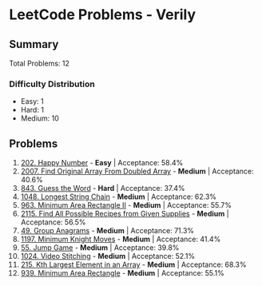 # LeetCode Problems - Verily

## Summary
Total Problems: 12

### Difficulty Distribution

- Easy: 1
- Hard: 1
- Medium: 10

## Problems

1. [202. Happy Number](https://leetcode.com/problems/happy-number/) - **Easy** | Acceptance: 58.4%
2. [2007. Find Original Array From Doubled Array](https://leetcode.com/problems/find-original-array-from-doubled-array/) - **Medium** | Acceptance: 40.6%
3. [843. Guess the Word](https://leetcode.com/problems/guess-the-word/) - **Hard** | Acceptance: 37.4%
4. [1048. Longest String Chain](https://leetcode.com/problems/longest-string-chain/) - **Medium** | Acceptance: 62.3%
5. [963. Minimum Area Rectangle II](https://leetcode.com/problems/minimum-area-rectangle-ii/) - **Medium** | Acceptance: 55.7%
6. [2115. Find All Possible Recipes from Given Supplies](https://leetcode.com/problems/find-all-possible-recipes-from-given-supplies/) - **Medium** | Acceptance: 56.5%
7. [49. Group Anagrams](https://leetcode.com/problems/group-anagrams/) - **Medium** | Acceptance: 71.3%
8. [1197. Minimum Knight Moves](https://leetcode.com/problems/minimum-knight-moves/) - **Medium** | Acceptance: 41.4%
9. [55. Jump Game](https://leetcode.com/problems/jump-game/) - **Medium** | Acceptance: 39.8%
10. [1024. Video Stitching](https://leetcode.com/problems/video-stitching/) - **Medium** | Acceptance: 52.1%
11. [215. Kth Largest Element in an Array](https://leetcode.com/problems/kth-largest-element-in-an-array/) - **Medium** | Acceptance: 68.3%
12. [939. Minimum Area Rectangle](https://leetcode.com/problems/minimum-area-rectangle/) - **Medium** | Acceptance: 55.1%